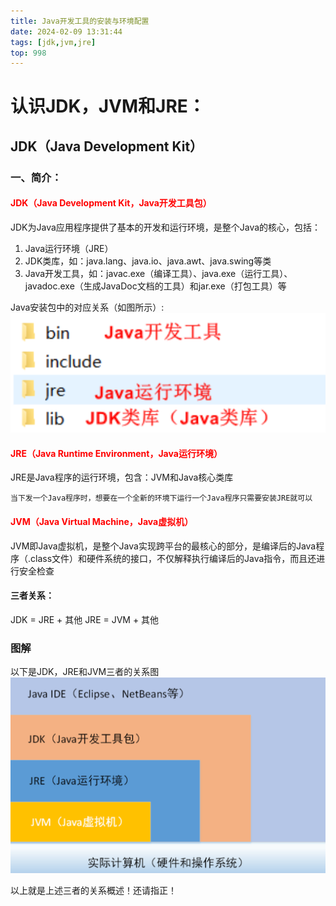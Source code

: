 ```yaml
---
title: Java开发工具的安装与环境配置
date: 2024-02-09 13:31:44
tags: [jdk,jvm,jre]
top: 998
---
```

# 认识JDK，JVM和JRE：

## JDK（Java Development Kit）

### 一、简介：
#### <font color="red">JDK（Java Development Kit，Java开发工具包）</font>
JDK为Java应用程序提供了基本的开发和运行环境，是整个Java的核心，包括：
1. Java运行环境（JRE）
2. JDK类库，如：java.lang、java.io、java.awt、java.swing等类
3. Java开发工具，如：javac.exe（编译工具）、java.exe（运行工具）、javadoc.exe（生成JavaDoc文档的工具）和jar.exe（打包工具）等  

Java安装包中的对应关系（如图所示）:
![安装包位置](Jdk/folder.png)

#### <font color="red">JRE（Java Runtime Environment，Java运行环境）</font>
JRE是Java程序的运行环境，包含：JVM和Java核心类库

```
当下发一个Java程序时，想要在一个全新的环境下运行一个Java程序只需要安装JRE就可以
```

#### <font color="red">JVM（Java Virtual Machine，Java虚拟机）</font>

JVM即Java虚拟机，是整个Java实现跨平台的最核心的部分，是编译后的Java程序（.class文件）和硬件系统的接口，不仅解释执行编译后的Java指令，而且还进行安全检查

#### 三者关系：
JDK = JRE + 其他
JRE = JVM + 其他

### 图解
以下是JDK，JRE和JVM三者的关系图
![关系图](Jdk/relationship.png)




以上就是上述三者的关系概述！还请指正！